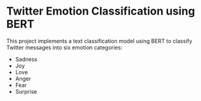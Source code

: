 # Twitter Emotion Classification using BERT

This project implements a text classification model using BERT to classify Twitter messages into six emotion categories:
- Sadness
- Joy
- Love
- Anger
- Fear
- Surprise